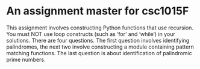 # An assignment master for csc1015F 

This assignment involves constructing Python functions that use recursion. You must NOT use 
loop constructs (such as ‘for’ and ‘while’) in your solutions. 
There are four questions. The first question involves identifying palindromes, the next two
involve constructing a module containing pattern matching functions. The last question is 
about identification of palindromic prime numbers.